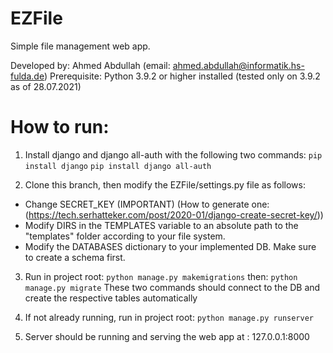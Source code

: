 # EZFile

Simple file management web app.

Developed by: Ahmed Abdullah (email: ahmed.abdullah@informatik.hs-fulda.de)
Prerequisite: Python 3.9.2 or higher installed (tested only on 3.9.2 as of 28.07.2021)

# How to run:

1. Install django and django all-auth with the following two commands:
`pip install django` 
`pip install django all-auth`


2. Clone this branch, then modify the EZFile/settings.py file as follows:

- Change SECRET_KEY (IMPORTANT) (How to generate one: (https://tech.serhatteker.com/post/2020-01/django-create-secret-key/))
- Modify DIRS in the TEMPLATES variable to an absolute path to the "templates" folder according to your file system.
- Modify the DATABASES dictionary to your implemented DB. Make sure to create a schema first.

3. Run in project root:
`python manage.py makemigrations` 
then:
`python manage.py migrate` 
These two commands should connect to the DB and create the respective tables automatically

4. If not already running, run in project root: 
`python manage.py runserver`

5. Server should be running and serving the web app at : 127.0.0.1:8000



